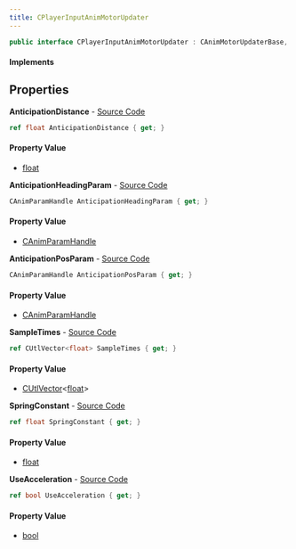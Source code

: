 ```yaml
---
title: CPlayerInputAnimMotorUpdater
---
```


```csharp
public interface CPlayerInputAnimMotorUpdater : CAnimMotorUpdaterBase, ISchemaClass<CAnimMotorUpdaterBase>, ISchemaClass<CPlayerInputAnimMotorUpdater>, ISchemaField, ISchemaClass, INativeHandle
```

#### Implements

## Properties

**AnticipationDistance** - [Source Code](https://github.com/swiftly-solution/swiftlys2/blob/main/managed/src/SwiftlyS2.Generated/Schemas/Interfaces/CPlayerInputAnimMotorUpdater.cs#L20)

```csharp
ref float AnticipationDistance { get; }
```

#### Property Value

- [float](https://learn.microsoft.com/dotnet/api/system.single)

**AnticipationHeadingParam** - [Source Code](https://github.com/swiftly-solution/swiftlys2/blob/main/managed/src/SwiftlyS2.Generated/Schemas/Interfaces/CPlayerInputAnimMotorUpdater.cs#L24)

```csharp
CAnimParamHandle AnticipationHeadingParam { get; }
```

#### Property Value

- [CAnimParamHandle](/docs/api/shared/schemadefinitions/canimparamhandle)

**AnticipationPosParam** - [Source Code](https://github.com/swiftly-solution/swiftlys2/blob/main/managed/src/SwiftlyS2.Generated/Schemas/Interfaces/CPlayerInputAnimMotorUpdater.cs#L22)

```csharp
CAnimParamHandle AnticipationPosParam { get; }
```

#### Property Value

- [CAnimParamHandle](/docs/api/shared/schemadefinitions/canimparamhandle)

**SampleTimes** - [Source Code](https://github.com/swiftly-solution/swiftlys2/blob/main/managed/src/SwiftlyS2.Generated/Schemas/Interfaces/CPlayerInputAnimMotorUpdater.cs#L16)

```csharp
ref CUtlVector<float> SampleTimes { get; }
```

#### Property Value

- [CUtlVector](/docs/api/shared/natives/cutlvector-1)<[float](https://learn.microsoft.com/dotnet/api/system.single)>

**SpringConstant** - [Source Code](https://github.com/swiftly-solution/swiftlys2/blob/main/managed/src/SwiftlyS2.Generated/Schemas/Interfaces/CPlayerInputAnimMotorUpdater.cs#L18)

```csharp
ref float SpringConstant { get; }
```

#### Property Value

- [float](https://learn.microsoft.com/dotnet/api/system.single)

**UseAcceleration** - [Source Code](https://github.com/swiftly-solution/swiftlys2/blob/main/managed/src/SwiftlyS2.Generated/Schemas/Interfaces/CPlayerInputAnimMotorUpdater.cs#L26)

```csharp
ref bool UseAcceleration { get; }
```

#### Property Value

- [bool](https://learn.microsoft.com/dotnet/api/system.boolean)

